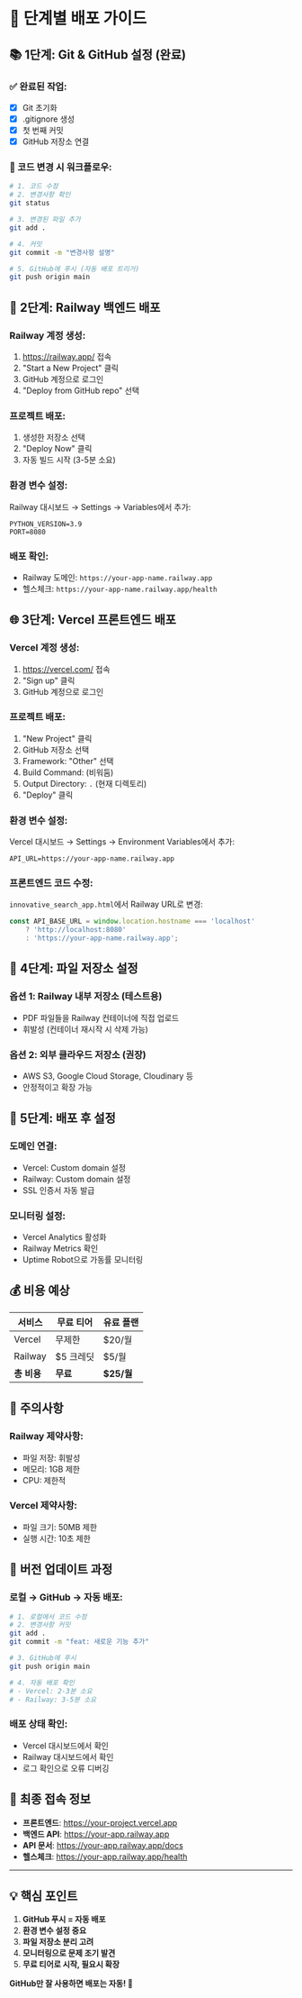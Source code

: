 # 🚀 단계별 배포 가이드

## 📚 1단계: Git & GitHub 설정 (완료)

### ✅ 완료된 작업:
- [x] Git 초기화
- [x] .gitignore 생성
- [x] 첫 번째 커밋
- [x] GitHub 저장소 연결

### 🔄 코드 변경 시 워크플로우:
```bash
# 1. 코드 수정
# 2. 변경사항 확인
git status

# 3. 변경된 파일 추가
git add .

# 4. 커밋
git commit -m "변경사항 설명"

# 5. GitHub에 푸시 (자동 배포 트리거)
git push origin main
```

## 🚂 2단계: Railway 백엔드 배포

### **Railway 계정 생성:**
1. https://railway.app/ 접속
2. "Start a New Project" 클릭
3. GitHub 계정으로 로그인
4. "Deploy from GitHub repo" 선택

### **프로젝트 배포:**
1. 생성한 저장소 선택
2. "Deploy Now" 클릭
3. 자동 빌드 시작 (3-5분 소요)

### **환경 변수 설정:**
Railway 대시보드 → Settings → Variables에서 추가:
```
PYTHON_VERSION=3.9
PORT=8080
```

### **배포 확인:**
- Railway 도메인: `https://your-app-name.railway.app`
- 헬스체크: `https://your-app-name.railway.app/health`

## 🌐 3단계: Vercel 프론트엔드 배포

### **Vercel 계정 생성:**
1. https://vercel.com/ 접속
2. "Sign up" 클릭
3. GitHub 계정으로 로그인

### **프로젝트 배포:**
1. "New Project" 클릭
2. GitHub 저장소 선택
3. Framework: "Other" 선택
4. Build Command: (비워둠)
5. Output Directory: `.` (현재 디렉토리)
6. "Deploy" 클릭

### **환경 변수 설정:**
Vercel 대시보드 → Settings → Environment Variables에서 추가:
```
API_URL=https://your-app-name.railway.app
```

### **프론트엔드 코드 수정:**
`innovative_search_app.html`에서 Railway URL로 변경:
```javascript
const API_BASE_URL = window.location.hostname === 'localhost' 
    ? 'http://localhost:8080' 
    : 'https://your-app-name.railway.app';
```

## 📁 4단계: 파일 저장소 설정

### **옵션 1: Railway 내부 저장소 (테스트용)**
- PDF 파일들을 Railway 컨테이너에 직접 업로드
- 휘발성 (컨테이너 재시작 시 삭제 가능)

### **옵션 2: 외부 클라우드 저장소 (권장)**
- AWS S3, Google Cloud Storage, Cloudinary 등
- 안정적이고 확장 가능

## 🔧 5단계: 배포 후 설정

### **도메인 연결:**
- Vercel: Custom domain 설정
- Railway: Custom domain 설정
- SSL 인증서 자동 발급

### **모니터링 설정:**
- Vercel Analytics 활성화
- Railway Metrics 확인
- Uptime Robot으로 가동률 모니터링

## 💰 비용 예상

| 서비스 | 무료 티어 | 유료 플랜 |
|--------|-----------|-----------|
| Vercel | 무제한 | $20/월 |
| Railway | $5 크레딧 | $5/월 |
| **총 비용** | **무료** | **$25/월** |

## 🚨 주의사항

### **Railway 제약사항:**
- 파일 저장: 휘발성
- 메모리: 1GB 제한
- CPU: 제한적

### **Vercel 제약사항:**
- 파일 크기: 50MB 제한
- 실행 시간: 10초 제한

## 🔄 버전 업데이트 과정

### **로컬 → GitHub → 자동 배포:**
```bash
# 1. 로컬에서 코드 수정
# 2. 변경사항 커밋
git add .
git commit -m "feat: 새로운 기능 추가"

# 3. GitHub에 푸시
git push origin main

# 4. 자동 배포 확인
# - Vercel: 2-3분 소요
# - Railway: 3-5분 소요
```

### **배포 상태 확인:**
- Vercel 대시보드에서 확인
- Railway 대시보드에서 확인
- 로그 확인으로 오류 디버깅

## 🎯 최종 접속 정보

- **프론트엔드**: https://your-project.vercel.app
- **백엔드 API**: https://your-app.railway.app
- **API 문서**: https://your-app.railway.app/docs
- **헬스체크**: https://your-app.railway.app/health

---

## 💡 핵심 포인트

1. **GitHub 푸시 = 자동 배포**
2. **환경 변수 설정 중요**
3. **파일 저장소 분리 고려**
4. **모니터링으로 문제 조기 발견**
5. **무료 티어로 시작, 필요시 확장**

**GitHub만 잘 사용하면 배포는 자동! 🚀**
